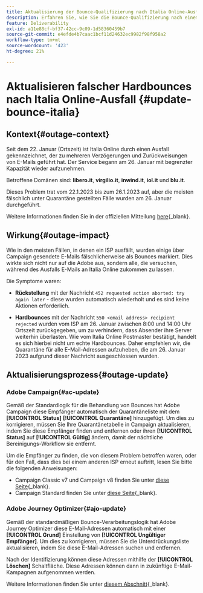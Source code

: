 ```yaml
---
title: Aktualisierung der Bounce-Qualifizierung nach Italia Online-Ausfall
description: Erfahren Sie, wie Sie die Bounce-Qualifizierung nach einem Online-Ausfall von Italia aktualisieren
feature: Deliverability
exl-id: a11e88cf-bf37-42cc-9c09-1d58360459b7
source-git-commit: e4efde4b7caac1bcf11d24632ec9982f98f958a2
workflow-type: tm+mt
source-wordcount: '423'
ht-degree: 21%

---
```


# Aktualisieren falscher Hardbounces nach Italia Online-Ausfall {#update-bounce-italia}

## Kontext{#outage-context}

Seit dem 22. Januar (Ortszeit) ist Italia Online durch einen Ausfall gekennzeichnet, der zu mehreren Verzögerungen und Zurückweisungen von E-Mails geführt hat. Der Service begann am 26. Januar mit begrenzter Kapazität wieder aufzunehmen.

Betroffene Domänen sind: **libero.it**, **virgilio.it**, **inwind.it**, **iol.it** und **blu.it**.

Dieses Problem trat vom 22.1.2023 bis zum 26.1.2023 auf, aber die meisten fälschlich unter Quarantäne gestellten Fälle wurden am 26. Januar durchgeführt.

Weitere Informationen finden Sie in der offiziellen Mitteilung [here](https://tecnologia.libero.it/avviato-il-ritorno-online-di-libero-mail-e-virgilio-mail-66832){_blank}.


## Wirkung{#outage-impact}

Wie in den meisten Fällen, in denen ein ISP ausfällt, wurden einige über Campaign gesendete E-Mails fälschlicherweise als Bounces markiert. Dies wirkte sich nicht nur auf die Adobe aus, sondern alle, die versuchen, während des Ausfalls E-Mails an Italia Online zukommen zu lassen.

Die Symptome waren:

* **Rückstellung** mit der Nachricht `452 requested action aborted: try again later` - diese wurden automatisch wiederholt und es sind keine Aktionen erforderlich.

* **Hardbounces** mit der Nachricht `550 <email address> recipient rejected` wurden vom ISP am 26. Januar zwischen 8:00 und 14:00 Uhr Ortszeit zurückgegeben, um zu verhindern, dass Absender ihre Server weiterhin überlasten. Wie vom Italia Online Postmaster bestätigt, handelt es sich hierbei nicht um echte Hardbounces. Daher empfehlen wir, die Quarantäne für alle E-Mail-Adressen aufzuheben, die am 26. Januar 2023 aufgrund dieser Nachricht ausgeschlossen wurden.

## Aktualisierungsprozess{#outage-update}

### Adobe Campaign{#ac-update}

Gemäß der Standardlogik für die Behandlung von Bounces hat Adobe Campaign diese Empfänger automatisch der Quarantäneliste mit dem **[!UICONTROL Status]** **[!UICONTROL Quarantäne]** hinzugefügt. Um dies zu korrigieren, müssen Sie Ihre Quarantänetabelle in Campaign aktualisieren, indem Sie diese Empfänger finden und entfernen oder ihren **[!UICONTROL Status]** auf **[!UICONTROL Gültig]** ändern, damit der nächtliche Bereinigungs-Workflow sie entfernt.

Um die Empfänger zu finden, die von diesem Problem betroffen waren, oder für den Fall, dass dies bei einem anderen ISP erneut auftritt, lesen Sie bitte die folgenden Anweisungen:

* Campaign Classic v7 und Campaign v8 finden Sie unter [diese Seite](https://experienceleague.adobe.com/docs/campaign-classic/using/sending-messages/monitoring-deliveries/understanding-quarantine-management.html?lang=en#unquarantine-bulk){_blank}.
* Campaign Standard finden Sie unter [diese Seite](https://experienceleague.adobe.com/docs/campaign-standard/using/testing-and-sending/monitoring-messages/understanding-quarantine-management.html?lang=en#unquarantine-bulk){_blank}.

### Adobe Journey Optimizer{#ajo-update}

Gemäß der standardmäßigen Bounce-Verarbeitungslogik hat Adobe Journey Optimizer diese E-Mail-Adressen automatisch mit einer **[!UICONTROL Grund]** Einstellung von **[!UICONTROL Ungültiger Empfänger]**. Um dies zu korrigieren, müssen Sie die Unterdrückungsliste aktualisieren, indem Sie diese E-Mail-Adressen suchen und entfernen.

Nach der Identifizierung können diese Adressen mithilfe der **[!UICONTROL Löschen]** Schaltfläche. Diese Adressen können dann in zukünftige E-Mail-Kampagnen aufgenommen werden.

Weitere Informationen finden Sie unter [diesem Abschnitt](https://experienceleague.adobe.com/docs/journey-optimizer/using/configuration/monitor-reputation/manage-suppression-list.html#remove-from-suppression-list){_blank}.

